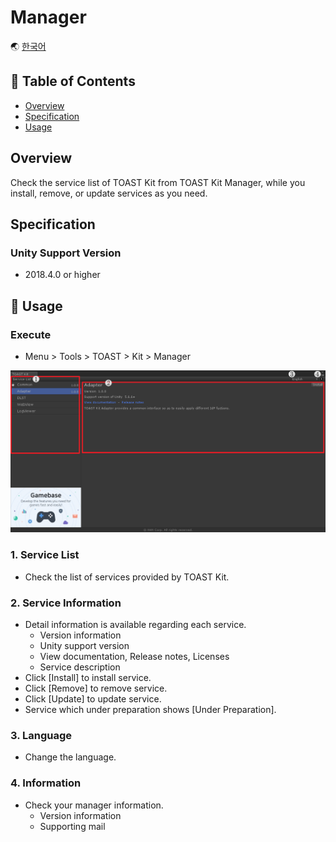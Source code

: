 # Manager

🌏 [한국어](README.md)

## 🚩 Table of Contents

* [Overview](#overview)
* [Specification](#specification)
* [Usage](#-usage)

## Overview

Check the service list of TOAST Kit from TOAST Kit Manager, while you install, remove, or update services as you need.


## Specification

### Unity Support Version

* 2018.4.0 or higher

## 🔨 Usage

### Execute

* Menu > Tools > TOAST > Kit > Manager

![Manager](./images/toastkit_manager_001.png)

### 1. Service List

* Check the list of services provided by TOAST Kit.

### 2. Service Information

* Detail information is available regarding each service. 
    * Version information
    * Unity support version
    * View documentation, Release notes, Licenses
    * Service description
* Click [Install] to install service.
* Click [Remove] to remove service.
* Click [Update] to update service.
* Service which under preparation shows [Under Preparation].

### 3. Language

* Change the language. 

### 4. Information

* Check your manager information.  
    * Version information
    * Supporting mail